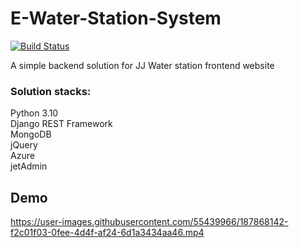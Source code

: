# E-Water-Station-System
[![Build Status](https://github.com/2k16daniel/E-Water-Station-System/actions/workflows/deployment_jj-water-station.yml/badge.svg?branch=Deployment)](https://github.com/2k16daniel/E-Water-Station-System/actions/workflows/deployment_jj-water-station.yml)

A simple backend solution for JJ Water station frontend website

### Solution stacks:

Python 3.10 \
Django REST Framework \
MongoDB \
jQuery \
Azure \
jetAdmin 

## Demo



https://user-images.githubusercontent.com/55439966/187868142-f2c01f03-0fee-4d4f-af24-6d1a3434aa46.mp4

